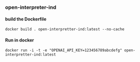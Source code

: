 ### open-interpreter-ind

#### build the Dockerfile
```commandline
docker build . open-interpretter-ind:latest --no-cache
```

#### Run in docker
```commandline
docker run -i -t -e "OPENAI_API_KEY=123456789abcdefg" open-interpretter-ind:latest
```